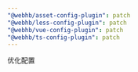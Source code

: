 ```yaml
---
"@webhb/asset-config-plugin": patch
"@webhb/less-config-plugin": patch
"@webhb/vue-config-plugin": patch
"@webhb/ts-config-plugin": patch
---
```


优化配置
